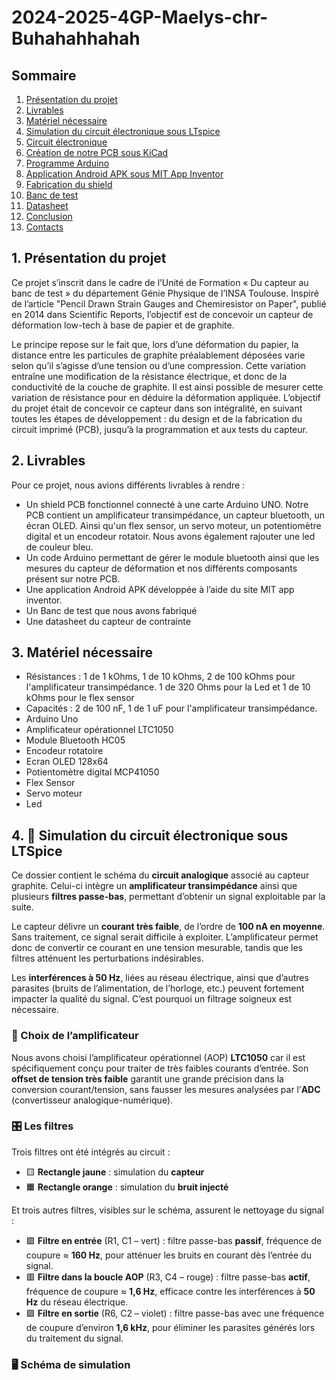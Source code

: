 # 2024-2025-4GP-Maelys-chr-Buhahahhahah

## Sommaire

1. [Présentation du projet](#présentation-du-projet)  
2. [Livrables](#livrables)  
3. [Matériel nécessaire](#matériel-nécessaire)  
4. [Simulation du circuit électronique sous LTspice](#simulation-du-circuit-électronique-sous-ltspice)  
5. [Circuit électronique](#circuit-électronique)  
6. [Création de notre PCB sous KiCad](#création-de-notre-pcb-sous-kicad)  
7. [Programme Arduino](#programme-arduino)  
8. [Application Android APK sous MIT App Inventor](#application-android-apk-sous-mit-app-inventor)  
9. [Fabrication du shield](#fabrication-du-shield)  
10. [Banc de test](#banc-de-test)   
11. [Datasheet](#datasheet)  
12. [Conclusion](#conclusion)  
13. [Contacts](#contacts)

## 1. Présentation du projet
Ce projet s’inscrit dans le cadre de l’Unité de Formation « Du capteur au banc de test » du département Génie Physique de l’INSA Toulouse. Inspiré de l’article "Pencil Drawn Strain Gauges and Chemiresistor on Paper", publié en 2014 dans Scientific Reports, l’objectif est de concevoir un capteur de déformation low-tech à base de papier et de graphite. 

Le principe repose sur le fait que, lors d’une déformation du papier, la distance entre les particules de graphite préalablement déposées varie selon qu’il s’agisse d’une tension ou d’une compression. Cette variation entraîne une modification de la résistance électrique, et donc de la conductivité de la couche de graphite. Il est ainsi possible de mesurer cette variation de résistance pour en déduire la déformation appliquée. L’objectif du projet était de concevoir ce capteur dans son intégralité, en suivant toutes les étapes de développement : du design et de la fabrication du circuit imprimé (PCB), jusqu’à la programmation et aux tests du capteur.

## 2. Livrables
Pour ce projet, nous avions différents livrables à rendre : 

- Un shield PCB fonctionnel connecté à une carte Arduino UNO. Notre PCB contient un amplificateur transimpédance, un capteur bluetooth, un écran OLED. Ainsi qu'un flex sensor, un servo moteur, un potentiomètre digital et un encodeur rotatoir. Nous avons également rajouter une led de couleur bleu. 
- Un code Arduino permettant de gérer le module bluetooth ainsi que les mesures du capteur de déformation et nos différents composants présent sur notre PCB.
- Une application Android APK développée à l’aide du site MIT app inventor.
- Un Banc de test que nous avons fabriqué
- Une datasheet du capteur de contrainte

## 3. Matériel nécessaire
- Résistances : 1 de 1 kOhms, 1 de 10 kOhms, 2 de 100 kOhms pour l'amplificateur transimpédance. 1 de 320 Ohms pour la Led et 1 de 10 kOhms pour le flex sensor
- Capacités : 2 de 100 nF, 1 de 1 uF pour l'amplificateur transimpédance.
- Arduino Uno
- Amplificateur opérationnel LTC1050
- Module Bluetooth HC05
- Encodeur rotatoire 
- Ecran OLED 128x64
- Potientomètre digital MCP41050
- Flex Sensor
- Servo moteur
- Led
  
## 4. 🧪 Simulation du circuit électronique sous LTSpice

Ce dossier contient le schéma du **circuit analogique** associé au capteur graphite. Celui-ci intègre un **amplificateur transimpédance** ainsi que plusieurs **filtres passe-bas**, permettant d’obtenir un signal exploitable par la suite.

Le capteur délivre un **courant très faible**, de l’ordre de **100 nA en moyenne**. Sans traitement, ce signal serait difficile à exploiter. L’amplificateur permet donc de convertir ce courant en une tension mesurable, tandis que les filtres atténuent les perturbations indésirables.

Les **interférences à 50 Hz**, liées au réseau électrique, ainsi que d’autres parasites (bruits de l’alimentation, de l’horloge, etc.) peuvent fortement impacter la qualité du signal. C’est pourquoi un filtrage soigneux est nécessaire.

### 🔧 Choix de l’amplificateur

Nous avons choisi l’amplificateur opérationnel (AOP) **LTC1050** car il est spécifiquement conçu pour traiter de très faibles courants d’entrée. Son **offset de tension très faible** garantit une grande précision dans la conversion courant/tension, sans fausser les mesures analysées par l’**ADC** (convertisseur analogique-numérique).

### 🎛️ Les filtres

Trois filtres ont été intégrés au circuit :

- 🟨 **Rectangle jaune** : simulation du **capteur**  
- 🟧 **Rectangle orange** : simulation du **bruit injecté**

Et trois autres filtres, visibles sur le schéma, assurent le nettoyage du signal :

- 🟩 **Filtre en entrée** (R1, C1 – vert) : filtre passe-bas **passif**, fréquence de coupure ≈ **160 Hz**, pour atténuer les bruits en courant dès l’entrée du signal.  
- 🟥 **Filtre dans la boucle AOP** (R3, C4 – rouge) : filtre passe-bas **actif**, fréquence de coupure ≈ **1,6 Hz**, efficace contre les interférences à **50 Hz** du réseau électrique.  
- 🟪 **Filtre en sortie** (R6, C2 – violet) : filtre passe-bas avec une fréquence de coupure d’environ **1,6 kHz**, pour éliminer les parasites générés lors du traitement du signal.

### 🖥️ Schéma de simulation
